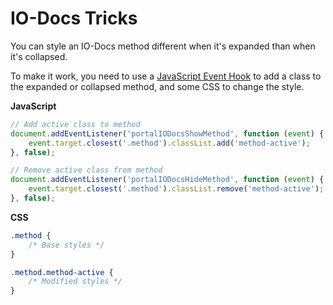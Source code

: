 # IO-Docs Tricks

You can style an IO-Docs method different when it's expanded than when it's collapsed.

To make it work, you need to use a [JavaScript Event Hook](/docs/read/customizing/Events) to add a class to the expanded or collapsed method, and some CSS to change the style.

**JavaScript**

```js
// Add active class to method
document.addEventListener('portalIODocsShowMethod', function (event) {
	event.target.closest('.method').classList.add('method-active');
}, false);

// Remove active class from method
document.addEventListener('portalIODocsHideMethod', function (event) {
	event.target.closest('.method').classList.remove('method-active');
}, false);
```

**CSS**

```css
.method {
	/* Base styles */
}

.method.method-active {
	/* Modified styles */
}
```